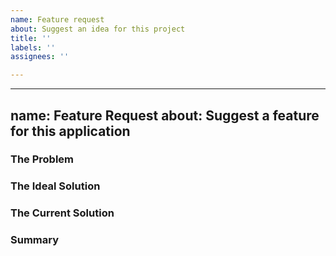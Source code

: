 ```yaml
---
name: Feature request
about: Suggest an idea for this project
title: ''
labels: ''
assignees: ''

---
```


---
name: Feature Request
about: Suggest a feature for this application
---

### The Problem

<!--
What problem is your feature trying to solve? What becomes easier or possible when this feature is implemented?
-->

### The Ideal Solution

<!--
What is your ideal solution to the problem? What would you like this feature to do?
-->

### The Current Solution

<!--
What is the current solution to the problem, if any?
-->

### Summary

<!-- A short summary of your feature request. -->
